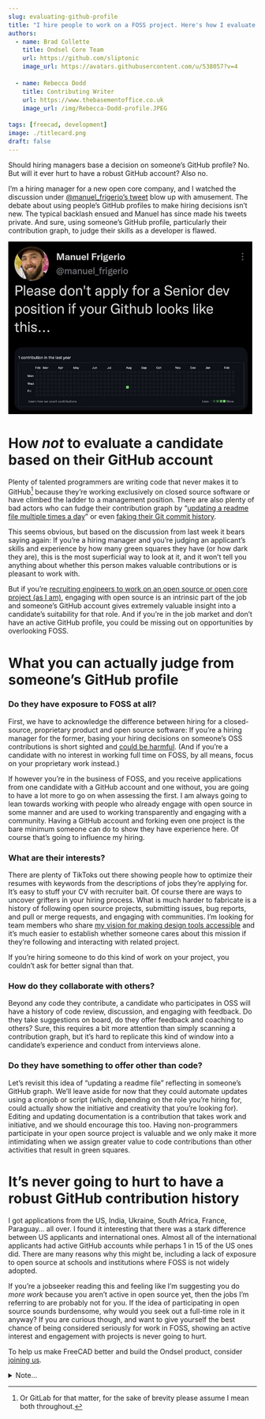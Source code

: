 ```yaml
---
slug: evaluating-github-profile
title: "I hire people to work on a FOSS project. Here's how I evaluate GitHub profiles"
authors:
  - name: Brad Collette
    title: Ondsel Core Team
    url: https://github.com/sliptonic
    image_url: https://avatars.githubusercontent.com/u/538057?v=4

  - name: Rebecca Dodd
    title: Contributing Writer
    url: https://www.thebasementoffice.co.uk
    image_url: /img/Rebecca-Dodd-profile.JPEG

tags: [freecad, development]
image: ./titlecard.png
draft: false
---
```

Should hiring managers base a decision on someone’s GitHub profile? No. But will it ever hurt to have a robust GitHub account? Also no.

I’m a hiring manager for a new open core company, and I watched the discussion under [@manuel_frigerio’s tweet](https://twitter.com/manuel_frigerio/status/1629059975418089474) blow up with amusement. The debate about using people’s GitHub profiles to make hiring decisions isn’t new. The typical backlash ensued and Manuel has since made his tweets private. And sure, using someone’s GitHub profile, particularly their contribution graph, to judge their skills as a developer is flawed.

![unpopular tweet](./tweet.png)

# How _not_ to evaluate a candidate based on their GitHub account

Plenty of talented programmers are writing code that never makes it to GitHub[^1] because they’re working exclusively on closed source software or have climbed the ladder to a management position. There are also plenty of bad actors who can fudge their contribution graph by “[updating a readme file multiple times a day](https://twitter.com/pdtit/status/1629688787474481159)” or even [faking their Git commit history](https://twitter.com/dhruvdang/status/1629269041801211905).

This seems obvious, but based on the discussion from last week it bears saying again: If you’re a hiring manager and you’re judging an applicant’s skills and experience by how many green squares they have (or how dark they are), this is the most superficial way to look at it, and it won’t tell you anything about whether this person makes valuable contributions or is pleasant to work with.

But if you’re [recruiting engineers to work on an open source or open core project (as I am)](https://ondsel.com/careers/), engaging with open source is an intrinsic part of the job and someone’s GitHub account gives extremely valuable insight into a candidate’s suitability for that role. And if you’re in the job market and don’t have an active GitHub profile, you could be missing out on opportunities by overlooking FOSS.

# What you can actually judge from someone’s GitHub profile

### Do they have exposure to FOSS at all?

First, we have to acknowledge the difference between hiring for a closed-source, proprietary product and open source software: If you’re a hiring manager for the former, basing your hiring decisions on someone’s OSS contributions is short sighted and [could be harmful](https://about.gitlab.com/blog/2018/11/16/hiring-based-on-open-source-contributions-could-be-harmful/). (And if you’re a candidate with no interest in working full time on FOSS, by all means, focus on your proprietary work instead.)

If however you’re in the business of FOSS, and you receive applications from one candidate with a GitHub account and one without, you are going to have a lot more to go on when assessing the first. I am always going to lean towards working with people who already engage with open source in some manner and are used to working transparently and engaging with a community. Having a GitHub account and forking even one project is the bare minimum someone can do to show they have experience here. Of course that’s going to influence my hiring.

### What are their interests?

There are plenty of TikToks out there showing people how to optimize their resumes with keywords from the descriptions of jobs they’re applying for. It’s easy to stuff your CV with recruiter bait. Of course there are ways to uncover grifters in your hiring process. What is much harder to fabricate is a history of following open source projects, submitting issues, bug reports, and pull or merge requests, and engaging with communities. I’m looking for team members who share [my vision for making design tools accessible](https://opencoreventures.com/blog/2023-01-ondsel-freecad-launch/) and it’s much easier to establish whether someone cares about this mission if they’re following and interacting with related project.

If you’re hiring someone to do this kind of work on your project, you couldn’t ask for better signal than that.

### How do they collaborate with others?

Beyond any code they contribute, a candidate who participates in OSS will have a history of code review, discussion, and engaging with feedback. Do they take suggestions on board, do they offer feedback and coaching to others? Sure, this requires a bit more attention than simply scanning a contribution graph, but it’s hard to replicate this kind of window into a candidate’s experience and conduct from interviews alone.

### Do they have something to offer other than code?

Let’s revisit this idea of “updating a readme file” reflecting in someone’s GitHub graph. We’ll leave aside for now that they could automate updates using a cronjob or script (which, depending on the role you’re hiring for, could actually show the initiative and creativity that you’re looking for). Editing and updating documentation is a contribution that takes work and initiative, and we should encourage this too. Having non-programmers participate in your open source project is valuable and we only make it more intimidating when we assign greater value to code contributions than other activities that result in green squares.

# It’s never going to hurt to have a robust GitHub contribution history

I got applications from the US, India, Ukraine, South Africa, France, Paraguay… all over.  I found it interesting that there was a stark difference between US applicants and international ones. Almost all of the international applicants had active GitHub accounts while perhaps 1 in 15 of the US ones did. There are many reasons why this might be, including a lack of exposure to open source at schools and institutions where FOSS is not widely adopted.

If you’re a jobseeker reading this and feeling like I’m suggesting you do _more work_ because you aren’t active in open source yet, then the jobs I’m referring to are probably not for you. If the idea of participating in open source sounds burdensome, why would you seek out a full-time role in it anyway? If you are curious though, and want to give yourself the best chance of being considered seriously for work in FOSS, showing an active interest and engagement with projects is never going to hurt.

To help us make FreeCAD better and build the Ondsel product, consider [joining us](https://ondsel.com/careers/).


[^1]: Or GitLab for that matter, for the sake of brevity please assume I mean both throughout.

<details>
  <summary>Note...</summary>
  <div>
    <div>I’m Brad Collette, longtime FreeCAD contributor and CTO of Ondsel, a new open core company built on top of FreeCAD. Ondsel helps you share useful aspects of your solid models without giving away your designs. We’re working on improving collaboration and feature accessibility and integrating with your existing tools. You can read more about my vision for FreeCAD and Ondsel <a href="https://opencoreventures.com/blog/2023-01-ondsel-freecad-launch/">here</a>
    </div>
<br/>
  </div>
</details>



